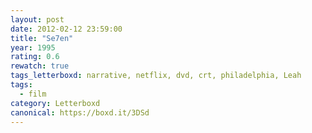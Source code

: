 ```yaml
---
layout: post 
date: 2012-02-12 23:59:00
title: "Se7en"
year: 1995
rating: 0.6
rewatch: true
tags_letterboxd: narrative, netflix, dvd, crt, philadelphia, Leah
tags:
  - film
category: Letterboxd
canonical: https://boxd.it/3DSd
---
```

